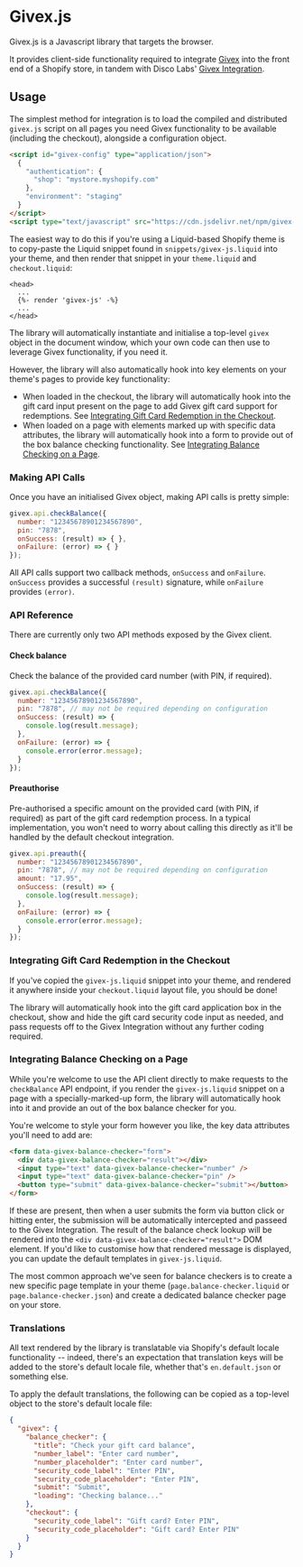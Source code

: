 # Givex.js
Givex.js is a Javascript library that targets the browser.

It provides client-side functionality required to integrate [Givex](https://www.givex.com) into the front end of a Shopify store, in tandem with Disco Labs' [Givex Integration](https://givex.discolabs.com).

## Usage
The simplest method for integration is to load the compiled and distributed `givex.js` script on all pages you need Givex functionality to be available (including the checkout), alongside a configuration object.

```html
<script id="givex-config" type="application/json">
  {
    "authentication": {
      "shop": "mystore.myshopify.com"
    },
    "environment": "staging"
  }
</script>
<script type="text/javascript" src="https://cdn.jsdelivr.net/npm/givex-js@0.2.0/dist/givex.js"></script>
```

The easiest way to do this if you're using a Liquid-based Shopify theme is to copy-paste the Liquid snippet found in `snippets/givex-js.liquid` into your theme, and then render that snippet in your `theme.liquid` and `checkout.liquid`:

```liquid
<head>
  ...
  {%- render 'givex-js' -%}
  ...
</head>
```

The library will automatically instantiate and initialise a top-level `givex` object in the document window, which your own code can then use to leverage Givex functionality, if you need it.

However, the library will also automatically hook into key elements on your theme's pages to provide key functionality:

* When loaded in the checkout, the library will automatically hook into the gift card input present on the page to add Givex gift card support for redemptions. See [Integrating Gift Card Redemption in the Checkout](#integrating-gift-card-redemption-in-the-checkout).
* When loaded on a page with elements marked up with specific data attributes, the library will automatically hook into a form to provide out of the box balance checking functionality. See [Integrating Balance Checking on a Page](#integrating-balance-checking-on-a-page).

### Making API Calls
Once you have an initialised Givex object, making API calls is pretty simple:

```js
givex.api.checkBalance({
  number: "12345678901234567890",
  pin: "7878",
  onSuccess: (result) => { },
  onFailure: (error) => { }
});
```

All API calls support two callback methods, `onSuccess` and `onFailure`.
`onSuccess` provides a successful `(result)` signature, while `onFailure` provides `(error)`.

### API Reference
There are currently only two API methods exposed by the Givex client.

#### Check balance
Check the balance of the provided card number (with PIN, if required).

```js
givex.api.checkBalance({
  number: "12345678901234567890",
  pin: "7878", // may not be required depending on configuration
  onSuccess: (result) => {
    console.log(result.message);
  },
  onFailure: (error) => {
    console.error(error.message);
  }
});
```

#### Preauthorise
Pre-authorised a specific amount on the provided card (with PIN, if required) as part of the gift card redemption process.
In a typical implementation, you won't need to worry about calling this directly as it'll be handled by the default checkout integration.

```js
givex.api.preauth({
  number: "12345678901234567890",
  pin: "7878", // may not be required depending on configuration
  amount: "17.95",
  onSuccess: (result) => {
    console.log(result.message);
  },
  onFailure: (error) => {
    console.error(error.message);
  }
});
```

### Integrating Gift Card Redemption in the Checkout
If you've copied the `givex-js.liquid` snippet into your theme, and rendered it anywhere inside your `checkout.liquid` layout file, you should be done!

The library will automatically hook into the gift card application box in the checkout, show and hide the gift card security code input as needed, and pass requests off to the Givex Integration without any further coding required.

### Integrating Balance Checking on a Page
While you're welcome to use the API client directly to make requests to the `checkBalance` API endpoint, if you render the `givex-js.liquid` snippet on a page with a specially-marked-up form, the library will automatically hook into it and provide an out of the box balance checker for you.

You're welcome to style your form however you like, the key data attributes you'll need to add are:

```html
<form data-givex-balance-checker="form">
  <div data-givex-balance-checker="result"></div>
  <input type="text" data-givex-balance-checker="number" />
  <input type="text" data-givex-balance-checker="pin" />
  <button type="submit" data-givex-balance-checker="submit"></button>
</form>
```

If these are present, then when a user submits the form via button click or hitting enter, the submission will be automatically intercepted and passeed to the Givex Integration.
The result of the balance check lookup will be rendered into the `<div data-givex-balance-checker="result">` DOM element.
If you'd like to customise how that rendered message is displayed, you can update the default templates in `givex-js.liquid`.

The most common approach we've seen for balance checkers is to create a new specific page template in your theme (`page.balance-checker.liquid` or `page.balance-checker.json`) and create a dedicated balance checker page on your store.

### Translations
All text rendered by the library is translatable via Shopify's default locale functionality -- indeed, there's an expectation that translation keys will be added to the store's default locale file, whether that's `en.default.json` or something else.

To apply the default translations, the following can be copied as a top-level object to the store's default locale file:

```json
{
  "givex": {
    "balance_checker": {
      "title": "Check your gift card balance",
      "number_label": "Enter card number",
      "number_placeholder": "Enter card number",
      "security_code_label": "Enter PIN",
      "security_code_placeholder": "Enter PIN",
      "submit": "Submit",
      "loading": "Checking balance..."
    },
    "checkout": {
      "security_code_label": "Gift card? Enter PIN",
      "security_code_placeholder": "Gift card? Enter PIN"
    }
  }
}
```
